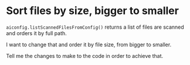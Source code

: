 # Sort files by size, bigger to smaller

`aiconfig.listScannedFilesFromConfig()` returns a list of files are scanned and orders it by full path.

I want to change that and order it by file size, from bigger to smaller.

Tell me the changes to make to the code in order to achieve that.



